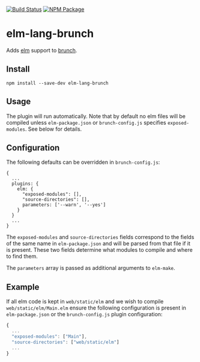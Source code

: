 [![Build Status](https://travis-ci.org/karlspalding/elm-lang-brunch.svg?branch=master)](https://travis-ci.org/karlspalding/elm-lang-brunch)
[![NPM Package](https://img.shields.io/npm/v/elm-lang-brunch.svg)](https://www.npmjs.org/package/elm-lang-brunch)

elm-lang-brunch
===================

Adds [elm](http://elm-lang.org) support to [brunch](http://brunch.io).

## Install
	npm install --save-dev elm-lang-brunch

## Usage

The plugin will run automatically. Note that by default no elm files will
be compiled unless `elm-package.json` or `brunch-config.js` specifies
`exposed-modules`. See below for details.

## Configuration

The following defaults can be overridden in `brunch-config.js`:

```javacript
{
  ...
  plugins: {
    elm: {
      "exposed-modules": [],
      "source-directories": [],
      parameters: ['--warn', '--yes']
    }
  }
  ...
}
```

The `exposed-modules` and `source-directories` fields correspond to
the fields of the same name in `elm-package.json` and will be
parsed from that file if it is present. These two fields determine
what modules to compile and where to find them.

The `parameters` array is passed as additional arguments to `elm-make`.

## Example

If all elm code is kept in `web/static/elm` and we wish to compile
`web/static/elm/Main.elm` ensure the following configuration is present
in `elm-package.json` or the `brunch-config.js` plugin configuration:

```javascript
{
  ...
  "exposed-modules": ["Main"],
  "source-directories": ["web/static/elm"]
  ...
}
```
